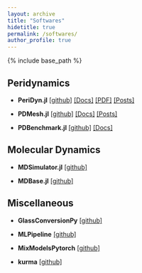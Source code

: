 ```yaml
---
layout: archive
title: "Softwares"
hidetitle: true
permalink: /softwares/
author_profile: true
---
```


{% include base_path %}

## Peridynamics

- __PeriDyn.jl__ [[github]](https://github.com/ravinderbhattoo/PeriDyn) [[Docs]](https://ravinderbhattoo.github.io/PeriDyn) [[PDF]]({{site.author.baseurl}}/files/PeriDyn.pdf) [[Posts]](/blogs/cat_peridyn)

- __PDMesh.jl__ [[github]](https://github.com/ravinderbhattoo/PDMesh) [[Docs]](https://ravinderbhattoo.github.io/PDMesh) [[Posts]](/blogs/cat_pdmesh)

- __PDBenchmark.jl__ [[github]](https://github.com/ravinderbhattoo/PDBenchmark) [[Docs]](https://ravinderbhattoo.github.io/PDBenchmark)

## Molecular Dynamics

- __MDSimulator.jl__ [[github]](https://github.com/ravinderbhattoo/MDSimulator)

- __MDBase.jl__ [[github]](https://github.com/ravinderbhattoo/MDBase)

## Miscellaneous

- __GlassConversionPy__ [[github]](https://github.com/ravinderbhattoo/GlassConversionPy)

- __MLPipeline__ [[github]](https://github.com/ravinderbhattoo/MLPipeline)

- __MixModelsPytorch__ [[github]](https://github.com/ravinderbhattoo/MixModelsPytorch)

- __kurma__ [[github]](https://github.com/ravinderbhattoo/kurma)